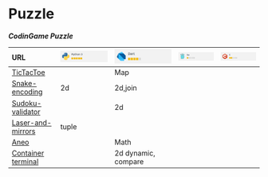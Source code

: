# Puzzle

***CodinGame Puzzle***

| URL                          | ![](picture/gr0mph_python.png) | ![](picture/gr0mph_dart.png) | ![](picture/gr0mph_go.png) | ![](picture/gr0mph_c.png) |
|:-----------------------------|:-------------------------------|:-----------------------------|:---------------------------|:--------------------------|
| [TicTacToe](https://www.codingame.com/training/easy/tictactoe/solution) | | Map | | |
| [Snake-encoding](https://www.codingame.com/training/medium/snake-encoding/solution) | 2d | 2d,join | | |
| [Sudoku-validator](https://www.codingame.com/training/easy/sudoku-validator/solution) |  | 2d | | |
| [Laser-and-mirrors](https://www.codingame.com/training/hard/laser-and-mirrors/solution) | tuple | | | |
| [Aneo](https://www.codingame.com/open-challenge-apply/19018484) |  | Math | | |
| [Container terminal](https://www.codingame.com/training/easy/container-terminal/solution) | | 2d dynamic, compare | | |
